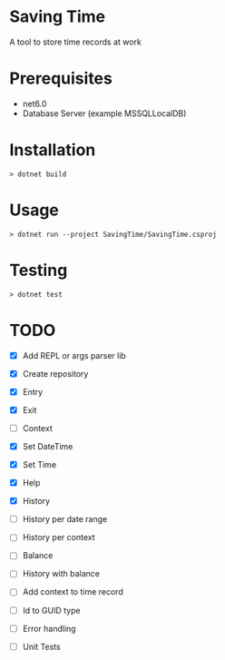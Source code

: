 # Saving Time

A tool to store time records at work

# Prerequisites
- net6.0
- Database Server (example MSSQLLocalDB)

# Installation
```
> dotnet build
```

# Usage
```
> dotnet run --project SavingTime/SavingTime.csproj
```

# Testing
```
> dotnet test
```

# TODO
- [x] Add REPL or args parser lib
- [x] Create repository
- [x] Entry
- [x] Exit
- [ ] Context
- [x] Set DateTime
- [x] Set Time
- [x] Help
- [x] History
- [ ] History per date range
- [ ] History per context
- [ ] Balance
- [ ] History with balance
- [ ] Add context to time record
- [ ] Id to GUID type
- [ ] Error handling
- [ ] Unit Tests

